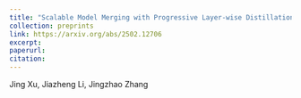 ```yaml
---
title: "Scalable Model Merging with Progressive Layer-wise Distillation"
collection: preprints
link: https://arxiv.org/abs/2502.12706
excerpt: 
paperurl: 
citation: 
---
```

Jing Xu, Jiazheng Li, Jingzhao Zhang

